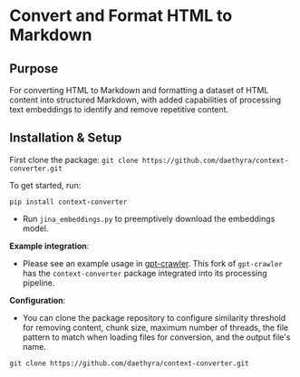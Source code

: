 # Convert and Format HTML to Markdown

## Purpose

For converting HTML to Markdown and formatting a dataset of HTML content 
into structured Markdown, with added capabilities of processing text embeddings to identify and remove repetitive content.

## Installation & Setup

First clone the package: `git clone https://github.com/daethyra/context-converter.git`

To get started, run:

`pip install context-converter`

* Run `jina_embeddings.py` to preemptively download the embeddings model.

**Example integration**:

* Please see an example usage in [gpt-crawler](https://github.com/Daethyra/gpt-crawler). This fork of `gpt-crawler` has the `context-converter` package integrated into its processing pipeline. 

**Configuration**:
* You can clone the package repository to configure similarity threshold for removing content, chunk size, maximum number of threads, the file pattern to match when loading files for conversion, and the output file's name.

`git clone https://github.com/daethyra/context-converter.git`